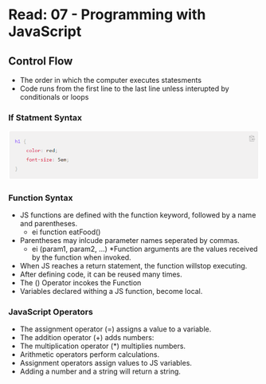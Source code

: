 # Read: 07 - Programming with JavaScript

## Control Flow

* The order in which the computer executes statesments
* Code runs from the first line to the last line unless interupted by conditionals or loops

### If Statment Syntax
![if else statement](images/Syntax.png)

### Function Syntax

* JS functions are defined with the function keyword, followed by a name and parentheses.
    * ei function eatFood()
* Parentheses may inlcude parameter names seperated by commas.
    * ei (param1, param2, ...)
*Function arguments are the values received by the function when invoked.
* When JS reaches a return statement, the function willstop executing.
* After defining code, it can be reused many times.
* The () Operator incokes the Function
* Variables declared withing a JS function, become local.

### JavaScript Operators

* The assignment operator (=) assigns a value to a variable.
* The addition operator (+) adds numbers:
* The multiplication operator (*) multiplies numbers.
* Arithmetic operators perform calculations.
* Assignment operators assign values to JS variables.
* Adding a number and a string will return a string.



